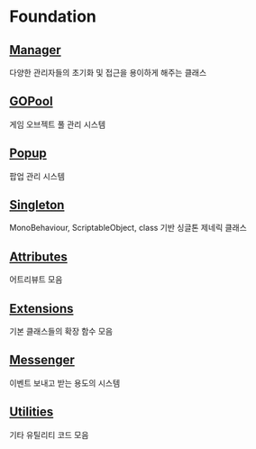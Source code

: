 Foundation
==

[Manager](https://github.com/DarkNaku/Foundation/tree/main/Runtime/Manager)
-
다양한 관리자들의 초기화 및 접근을 용이하게 해주는 클래스

[GOPool](https://github.com/DarkNaku/Foundation/tree/main/Runtime/GOPool)
-
게임 오브젝트 풀 관리 시스템

[Popup](https://github.com/DarkNaku/Foundation/tree/main/Runtime/Popup)
-
팝업 관리 시스템

[Singleton](https://github.com/DarkNaku/Foundation/tree/main/Runtime/Singleton)
-
MonoBehaviour, ScriptableObject, class 기반 싱글톤 제네릭 클래스

[Attributes](https://github.com/DarkNaku/Foundation/tree/main/Runtime/Attributes)
-
어트리뷰트 모음

[Extensions](https://github.com/DarkNaku/Foundation/tree/main/Runtime/Extensions)
-
기본 클래스들의 확장 함수 모음

[Messenger](https://github.com/DarkNaku/Foundation/tree/main/Runtime/Messenger)
-
이벤트 보내고 받는 용도의 시스템

[Utilities](https://github.com/DarkNaku/Foundation/tree/main/Runtime/Utilities)
-
기타 유틸리티 코드 모음
